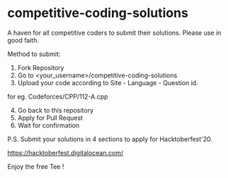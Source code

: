 # competitive-coding-solutions
A haven for all competitive coders to submit their solutions. Please use in good faith.


Method to submit:

1. Fork Repository
2. Go to <your_username>/competitive-coding-solutions
3. Upload your code according to Site - Language - Question id.

for eg. Codeforces/CPP/112-A.cpp

4. Go back to this repository
5. Apply for Pull Request
6. Wait for confirmation


P.S. Submit your solutions in 4 sections to apply for Hacktoberfest'20.

https://hacktoberfest.digitalocean.com/

Enjoy the free Tee !
